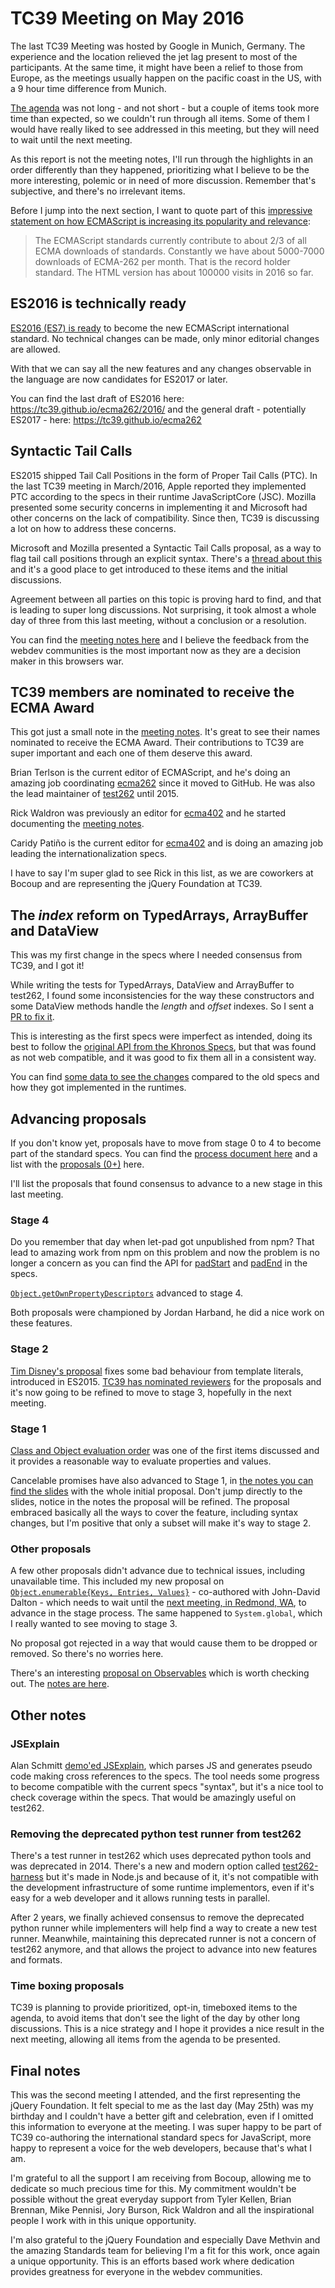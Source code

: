 # TC39 Meeting on May 2016

The last TC39 Meeting was hosted by Google in Munich, Germany. The experience and the location relieved the jet lag present to most of the participants. At the same time, it might have been a relief to those from Europe, as the meetings usually happen on the pacific coast in the US, with a 9 hour time difference from Munich.

[The agenda](https://github.com/tc39/agendas/blob/master/2016/05.md) was not long - and not short - but a couple of items took more time than expected, so we couldn't run through all items. Some of them I would have really liked to see addressed in this meeting, but they will need to wait until the next meeting.

As this report is not the meeting notes, I'll run through the highlights in an order differently than they happened, prioritizing what I believe to be the more interesting, polemic or in need of more discussion. Remember that's subjective, and there's no irrelevant items.

Before I jump into the next section, I want to quote part of this [impressive statement on how ECMAScript is increasing its popularity and relevance](https://github.com/tc39/tc39-notes/blob/master/es7/2016-05/may-23.md#updates-from-istvan):

> The ECMAScript standards currently contribute to about 2/3 of all ECMA downloads of standards. Constantly we have about 5000-7000 downloads of ECMA-262 per month. That is the record holder standard. The HTML version has about 100000 visits in 2016 so far.

## ES2016 is technically ready

[ES2016 (ES7) is ready](https://github.com/tc39/tc39-notes/blob/master/es7/2016-05/may-23.md#updates-from-istvan) to become the new ECMAScript international standard. No technical changes can be made, only minor editorial changes are allowed.

With that we can say all the new features and any changes observable in the language are now candidates for ES2017 or later.

You can find the last draft of ES2016 here: https://tc39.github.io/ecma262/2016/ and the general draft - potentially ES2017 - here: https://tc39.github.io/ecma262

## Syntactic Tail Calls

ES2015 shipped Tail Call Positions in the form of Proper Tail Calls (PTC). In the last TC39 meeting in March/2016, Apple reported they implemented PTC according to the specs in their runtime JavaScriptCore (JSC). Mozilla presented some security concerns in implementing it and Microsoft had other concerns on the lack of compatibility. Since then, TC39 is discussing a lot on how to address these concerns.

Microsoft and Mozilla presented a Syntactic Tail Calls proposal, as a way to flag tail call positions through an explicit syntax. There's a [thread about this](https://github.com/jquery-foundation/standards/issues/30) and it's a good place to get introduced to these items and the initial discussions.

Agreement between all parties on this topic is proving hard to find, and that is leading to super long discussions. Not surprising, it took almost a whole day of three from this last meeting, without a conclusion or a resolution.

You can find the [meeting notes here](https://github.com/tc39/tc39-notes/blob/master/es7/2016-05/may-24.md#syntactic-tail-calls-bt) and I believe the feedback from the webdev communities is the most important now as they are a decision maker in this browsers war.

## TC39 members are nominated to receive the ECMA Award

This got just a small note in the [meeting notes](https://github.com/tc39/tc39-notes/blob/master/es7/2016-05/may-23.md#updates-from-istvan). It's great to see their names nominated to receive the ECMA Award. Their contributions to TC39 are super important and each one of them deserve this award.

Brian Terlson is the current editor of ECMAScript, and he's doing an amazing job coordinating [ecma262](http://github.com/tc39/ecma262/) since it moved to GitHub. He was also the lead maintainer of [test262](https://github.com/tc39/test262) until 2015.

Rick Waldron was previously an editor for [ecma402](https://github.com/tc39/ecma402) and he started documenting the [meeting notes](https://github.com/rwaldron/tc39-notes/).

Caridy Patiño is the current editor for [ecma402](https://github.com/tc39/ecma402) and is doing an amazing job leading the internationalization specs.

I have to say I'm super glad to see Rick in this list, as we are coworkers at Bocoup and are representing the jQuery Foundation at TC39.

## The _index_ reform on TypedArrays, ArrayBuffer and DataView

This was my first change in the specs where I needed consensus from TC39, and I got it!

While writing the tests for TypedArrays, DataView and ArrayBuffer to test262, I found some inconsistencies for the way these constructors and some DataView methods handle the _length_ and _offset_ indexes. So I sent a [PR to fix it](https://github.com/tc39/ecma262/pull/410).

This is interesting as the first specs were imperfect as intended, doing its best to follow the [original API from the Khronos Specs](https://www.khronos.org/registry/typedarray/specs/latest/), but that was found as not web compatible, and it was good to fix them all in a consistent way.

You can find [some data to see the changes](https://github.com/tc39/ecma262/pull/410#issuecomment-208589878) compared to the old specs and how they got implemented in the runtimes.

## Advancing proposals

If you don't know yet, proposals have to move from stage 0 to 4 to become part of the standard specs. You can find the [process document here](https://tc39.github.io/process-document/) and a list with the [proposals (0+)](https://github.com/tc39/proposals) here.

I'll list the proposals that found consensus to advance to a new stage in this last meeting.

### Stage 4

Do you remember that day when let-pad got unpublished from npm? That lead to amazing work from npm on this problem and now the problem is no longer a concern as you can find the API for [padStart](https://tc39.github.io/ecma262/#sec-string.prototype.padStart) and [padEnd](https://tc39.github.io/ecma262/#sec-string.prototype.padend) in the specs.

[`Object.getOwnPropertyDescriptors`](https://tc39.github.io/ecma262/#sec-object.getownpropertydescriptors) advanced to stage 4.

Both proposals were championed by Jordan Harband, he did a nice work on these features.

### Stage 2

[Tim Disney's proposal](http://disnetdev.com/template-literal-revision/) fixes some bad behaviour from template literals, introduced in ES2015. [TC39 has nominated reviewers](https://github.com/tc39/tc39-notes/blob/master/es7/2016-05/may-25.md#template-literals-httpslidescomdisnettemplate-literal-problems-7-td) for the proposals and it's now going to be refined to move to stage 3, hopefully in the next meeting.

### Stage 1

[Class and Object evaluation order](https://onedrive.live.com/view.aspx?resid=A7BBCE1FC8EE16DB!442046&app=PowerPoint&authkey=!AEeXmhZASk50KjA) was one of the first items discussed and it provides a reasonable way to evaluate properties and values.

Cancelable promises have also advanced to Stage 1, in [the notes you can find the slides](https://github.com/tc39/tc39-notes/blob/master/es7/2016-05/may-25.md#cancelable-promises-dd) with the whole initial proposal. Don't jump directly to the slides, notice in the notes the proposal will be refined. The proposal embraced basically all the ways to cover the feature, including syntax changes, but I'm positive that only a subset will make it's way to stage 2.

### Other proposals

A few other proposals didn't advance due to technical issues, including unavailable time. This included my new proposal on [`Object.enumerable{Keys, Entries, Values}`](https://github.com/leobalter/object-enumerables) - co-authored with John-David Dalton - which needs to wait until the [next meeting, in Redmond, WA](https://github.com/tc39/agendas/blob/master/2016/05.md), to advance in the stage process. The same happened to `System.global`, which I really wanted to see moving to stage 3.

No proposal got rejected in a way that would cause them to be dropped or removed. So there's no worries here.

There's an interesting [proposal on Observables](https://github.com/zenparsing/es-observable) which is worth checking out. The [notes are here](https://github.com/tc39/tc39-notes/blob/master/es7/2016-05/may-25.md#observables-jh).

## Other notes

### JSExplain

Alan Schmitt [demo'ed JSExplain](http://ajacs.inria.fr/jsexplain/driver.html), which parses JS and generates pseudo code making cross references to the specs. The tool needs some progress to become compatible with the current specs "syntax", but it's a nice tool to check coverage within the specs. That would be amazingly useful on test262.

### Removing the deprecated python test runner from test262

There's a test runner in test262 which uses deprecated python tools and was deprecated in 2014. There's a new and modern option called [test262-harness](https://github.com/bterlson/test262-harness) but it's made in Node.js and because of it, it's not compatible with the development infrastructure of some runtime implementors, even if it's easy for a web developer and it allows running tests in parallel.

After 2 years, we finally achieved consensus to remove the deprecated python runner while implementers will help find a way to create a new test runner. Meanwhile, maintaining this deprecated runner is not a concern of test262 anymore, and that allows the project to advance into new features and formats.

### Time boxing proposals

TC39 is planning to provide prioritized, opt-in, timeboxed items to the agenda, to avoid items that don't see the light of the day by other long discussions. This is a nice strategy and I hope it provides a nice result in the next meeting, allowing all items from the agenda to be presented.

## Final notes

This was the second meeting I attended, and the first representing the jQuery Foundation. It felt special to me as the last day (May 25th) was my birthday and I couldn't have a better gift and celebration, even if I omitted this information to everyone at the meeting. I was super happy to be part of TC39 co-authoring the international standard specs for JavaScript, more happy to represent a voice for the web developers, because that's what I am.

I'm grateful to all the support I am receiving from Bocoup, allowing me to dedicate so much precious time for this. My commitment wouldn't be possible without the great everyday support from Tyler Kellen, Brian Brennan, Mike Pennisi, Jory Burson, Rick Waldron and all the inspirational people I work with in this unique opportunity.

I'm also grateful to the jQuery Foundation and especially Dave Methvin and the amazing Standards team for believing I'm a fit for this work, once again a unique opportunity. This is an efforts based work where dedication provides greatness for everyone in the webdev communities.
